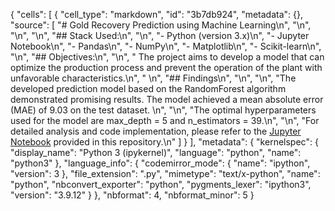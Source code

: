 {
 "cells": [
  {
   "cell_type": "markdown",
   "id": "3b7db924",
   "metadata": {},
   "source": [
    "# Gold Recovery Prediction using Machine Learning\n",
    "\n",
    "\n",
    "\n",
    "## Stack Used:\n",
    "\n",
    "- Python (version 3.x)\n",
    "- Jupyter Notebook\n",
    "- Pandas\n",
    "- NumPy\n",
    "- Matplotlib\n",
    "- Scikit-learn\n",
    "\n",
    "## Objectives:\n",
    "\n",
    " The project aims to develop a model that can optimize the production process and prevent the operation of the plant with unfavorable characteristics.\n",
    " \n",
    "## Findings\n",
    "\n",
    "\n",
    "The developed prediction model based on the RandomForest algorithm demonstrated promising results. The model achieved a mean absolute error (MAE) of 9.03 on the test dataset. \n",
    "\n",
    "The optimal hyperparameters used for the model are max_depth = 5 and n_estimators = 39.\n",
    "\n",
    "For detailed analysis and code implementation, please refer to the [Jupyter Notebook](https://github.com/Shurgalivan/Portfolio/blob/main/Credit%20Scoring/credit_scorring_research2.ipynb) provided in this repository.\n"
   ]
  }
 ],
 "metadata": {
  "kernelspec": {
   "display_name": "Python 3 (ipykernel)",
   "language": "python",
   "name": "python3"
  },
  "language_info": {
   "codemirror_mode": {
    "name": "ipython",
    "version": 3
   },
   "file_extension": ".py",
   "mimetype": "text/x-python",
   "name": "python",
   "nbconvert_exporter": "python",
   "pygments_lexer": "ipython3",
   "version": "3.9.12"
  }
 },
 "nbformat": 4,
 "nbformat_minor": 5
}
